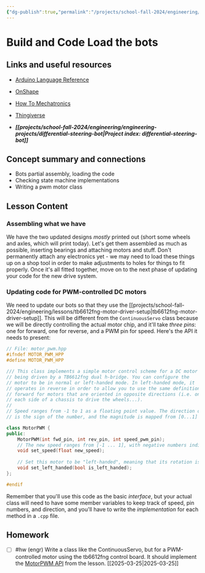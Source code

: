 ```yaml
---
{"dg-publish":true,"permalink":"/projects/school-fall-2024/engineering/lessons/bot-build-and-load/"}
---
```



#  Build and Code Load the bots

## Links and useful resources 

- [Arduino Language Reference](https://docs.arduino.cc/language-reference/)
- [OnShape](https://cad.onshape.com)
- [How To Mechatronics](https://howtomechatronics.com)
- [Thingiverse](https://thingiverse.com)

 
- ***[[projects/school-fall-2024/engineering/engineering-projects/differential-steering-bot\|Project index: differential-steering-bot]]*** 

## Concept summary and connections


- Bots partial assembly, loading the code 
- Checking state machine implementations 
- Writing a pwm motor class 

## Lesson Content

### Assembling what we have

We have the two updated designs *mostly* printed out (short some wheels and axles, which will print today). Let's get them assembled as much as possible, inserting bearings and attaching motors and stuff. Don't permanently attach any electronics yet - we may need to load these things up on a shop tool in order to make adjustments to holes for things to fit properly. Once it's all fitted together, move on to the next phase of updating your code for the new drive system.

### Updating code for PWM-controlled DC motors

We need to update our bots so that they use the [[projects/school-fall-2024/engineering/lessons/tb6612fng-motor-driver-setup\|tb6612fng-motor-driver-setup]]. This will be different from the `ContinuousServo` class because we will be directly controlling the actual motor chip, and it'll take *three pins*: one for forward, one for reverse, and a PWM pin for speed. Here's the API it needs to present:

```c++
// File: motor_pwm.hpp
#ifndef MOTOR_PWM_HPP
#define MOTOR_PWM_HPP

/// This class implements a simple motor control scheme for a DC motor
// being driven by a TB6612fng dual h-bridge. You can configure the
// motor to be in normal or left-handed mode. In left-handed mode, it
// operates in reverse in order to allow you to use the same definition of
// forward for motors that are oriented in opposite directions (i.e. one on
// each side of a chassis to drive the wheels...). 
//
// Speed ranges from -1 to 1 as a floating point value. The direction of rotation
// is the sign of the number, and the magnitude is mapped from [0...1] -> [0...255].

class MotorPWM {
public:
    MotorPWM(int fwd_pin, int rev_pin, int speed_pwm_pin);
    // The new speed ranges from [-1 ... 1], with negative numbers indicating reverse direction from positive.
    void set_speed(float new_speed);
    
    // Set this motor to be "left-handed", meaning that its rotation is reversed from normal 
    void set_left_handed(bool is_left_handed);
};

#endif
```

Remember that you'll use this code as the basic *interface*, but your actual class will need to have some member variables to keep track of speed, pin numbers, and direction, and you'll have to write the *implementation* for each method in a `.cpp` file.


## Homework


- [ ] #hw (engr) Write a class like the ContinuousServo, but for a PWM-controlled motor using the tb6612fng control board. It should implement the [MotorPWM API](https://school.ginosterous.com/projects/school-fall-2024/engineering/lessons/bot-build-and-load) from the lesson.  [[2025-03-25\|2025-03-25]]